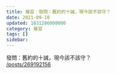 ```yaml
---
title: 複習：發問：舊約的十誡，現今該不該守？
date: 2021-09-10
updated: 1631286000000
category: 複習
tags: []
sidebar: 
---
```


<p>發問：舊約的十誡，現今該不該守？<br/>
<a href="/posts/269192156" target="_blank">/posts/269192156</a></p>
<p> </p>
